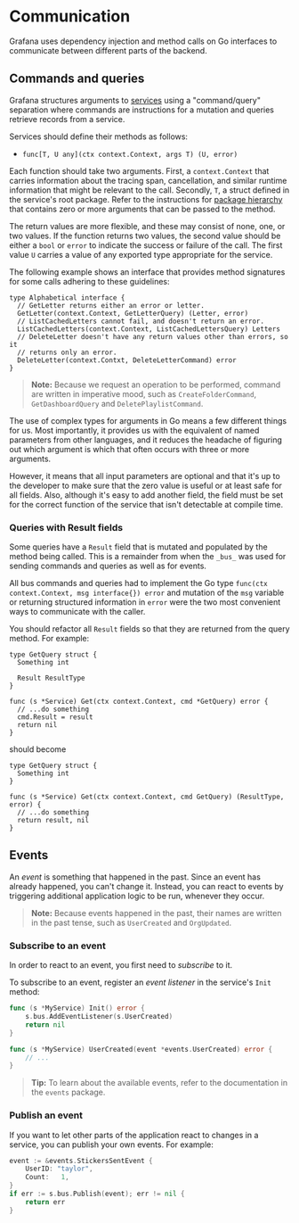 # Communication

Grafana uses dependency injection and method calls on Go interfaces to
communicate between different parts of the backend.

## Commands and queries

Grafana structures arguments to [services](services.md) using a "command/query"
separation where commands are instructions for a mutation and queries retrieve
records from a service.

Services should define their methods as follows:

- `func[T, U any](ctx context.Context, args T) (U, error)`

Each function should take two arguments. First, a `context.Context` that
carries information about the tracing span, cancellation, and similar
runtime information that might be relevant to the call. Secondly, `T`,
a struct defined in the service's root package. Refer to the instructions
for [package hierarchy](package-hierarchy.md) that contains zero or
more arguments that can be passed to the method.

The return values are more flexible, and these may consist of none, one, or two values.
If the function returns two values, the second value should be either a `bool` or `error` to indicate the success or failure of the call.
The first value `U` carries a value of any exported type appropriate for the service.

The following example shows an interface that provides method signatures for
some calls adhering to these guidelines:

    type Alphabetical interface {
      // GetLetter returns either an error or letter.
      GetLetter(context.Context, GetLetterQuery) (Letter, error)
      // ListCachedLetters cannot fail, and doesn't return an error.
      ListCachedLetters(context.Context, ListCachedLettersQuery) Letters
      // DeleteLetter doesn't have any return values other than errors, so it
      // returns only an error.
      DeleteLetter(context.Contxt, DeleteLetterCommand) error
    }

> **Note:** Because we request an operation to be performed, command are written in imperative mood, such as `CreateFolderCommand`, `GetDashboardQuery` and `DeletePlaylistCommand`.

The use of complex types for arguments in Go means a few different
things for us. Most importantly, it provides us with the equivalent of named parameters from other languages, and it reduces the headache of figuring out which argument is which that often occurs with three or more arguments.

However, it means that all input parameters are optional and
that it's up to the developer to make sure that the zero value is
useful or at least safe for all fields.
Also, although it's easy to add another field, the field must be set for the correct function of the service that isn't detectable at compile time.

### Queries with Result fields

Some queries have a `Result` field that is mutated and populated by the
method being called. This is a remainder from when the `_bus_` was used
for sending commands and queries as well as for events.

All bus commands and queries had to implement the Go type
`func(ctx context.Context, msg interface{}) error`
and mutation of the `msg` variable or returning structured information in
`error` were the two most convenient ways to communicate with the caller.

You should refactor all `Result` fields so that they are returned from
the query method. For example:

    type GetQuery struct {
      Something int
    
      Result ResultType
    }
    
    func (s *Service) Get(ctx context.Context, cmd *GetQuery) error {
      // ...do something
      cmd.Result = result
      return nil
    }

should become

    type GetQuery struct {
      Something int
    }
    
    func (s *Service) Get(ctx context.Context, cmd GetQuery) (ResultType, error) {
      // ...do something
      return result, nil
    }

## Events

An *event* is something that happened in the past. Since an event has already happened, you can't change it. Instead, you can react to events by triggering additional application logic to be run, whenever they occur.

> **Note:** Because events happened in the past, their names are written in the past tense, such as `UserCreated` and `OrgUpdated`.

### Subscribe to an event

In order to react to an event, you first need to *subscribe* to it.

To subscribe to an event, register an *event listener* in the service's `Init` method:

``` go
func (s *MyService) Init() error {
    s.bus.AddEventListener(s.UserCreated)
    return nil
}

func (s *MyService) UserCreated(event *events.UserCreated) error {
    // ...
}
```

> **Tip:** To learn about the available events, refer to the documentation in the `events` package.

### Publish an event

If you want to let other parts of the application react to changes in a service, you can publish your own events. For example:

``` go
event := &events.StickersSentEvent {
    UserID: "taylor",
    Count:   1,
}
if err := s.bus.Publish(event); err != nil {
    return err
}
```
